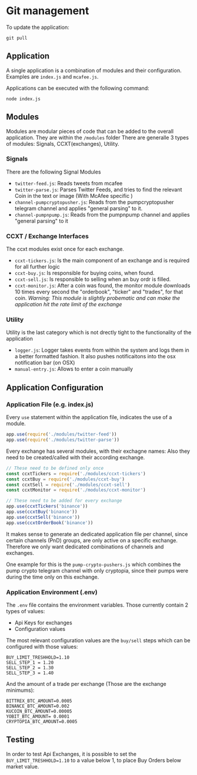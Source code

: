 # Git management

To update the application:

```
git pull
```

## Application

A single application is a combination of modules and their configuration. Examples are `index.js` and `mcafee.js`.

Applications can be executed with the following command:

```
node index.js
```

## Modules

Modules are modular pieces of code that can be added to the overall application. They are within the `/modules` folder
There are generalle 3 types of modules: Signals, CCXT(exchanges), Utility.

### Signals

There are the following Signal Modules

* `twitter-feed.js`: Reads tweets from mcafee
* `twitter-parse.js`: Parses Twitter Feeds, and tries to find the relevant Coin in the text or image (With McAfee specific )
* `channel-pumpcryptopusher.js`: Reads from the pumpcryptopusher telegram channel and applies "general parsing" to it.
* `channel-pumpnpump.js`: Reads from the pumpnpump channel and applies "general parsing" to it

### CCXT / Exchange Interfaces

The ccxt modules exist once for each exchange.

* `ccxt-tickers.js`: Is the main component of an exchange and is required for all further logic
* `ccxt-buy.js`: Is responsible for buying coins, when found.
* `ccxt-sell.js`: Is responsible to selling when an buy ordr is filled.
* `ccxt-monitor.js`: After a coin was found, the monitor module downloads 10 times every second the "orderbook", "ticker" and "trades", for that coin.
  _Warning: This module is slightly probematic and can make the application hit the rate limit of the exchange_

### Utility

Utility is the last category which is not drectly tight to the functionality of the application

* `logger.js`: Logger takes events from within the system and logs them in a better formatted fashion. It also pushes notificaitons into the osx notification bar (on OSX)
* `manual-entry.js`: Allows to enter a coin manually

## Application Configuration

### Application File (e.g. index.js)

Every `use` statement within the application file, indicates the use of a module.

```javascript
app.use(require('./modules/twitter-feed'))
app.use(require('./modules/twitter-parse'))
```

Every exchange has several modules, with their exchagne names:
Also they need to be created/called with their according exchange.

```javascript
// These need to be defined only once
const ccxtTickers = require('./modules/ccxt-tickers')
const ccxtBuy = require('./modules/ccxt-buy')
const ccxtSell = require('./modules/ccxt-sell')
const ccxtMonitor = require('./modules/ccxt-monitor')

// These need to be added for every exchange
app.use(ccxtTickers('binance'))
app.use(ccxtBuy('binance'))
app.use(ccxtSell('binance'))
app.use(ccxtOrderBook('binance'))
```

It makes sense to generate an dedicated application file per channel, since certain channels (PnD) groups, are only active on a specific exchange. Therefore we only want dedicated combinations of channels and exchanges.

One example for this is the `pump-crypto-pushers.js` which combines the pump crypto telegram channel with only cryptopia, since their pumps were during the time only on this exchange.

### Application Environment (.env)

The `.env` file contains the environment variables. Those currently contain 2 types of values:

* Api Keys for exchanges
* Configuration values

The most relevant configuration values are the `buy/sell` steps which can be configured with those values:

```
BUY_LIMIT_TRESHHOLD=1.10
SELL_STEP_1 = 1.20
SELL_STEP_2 = 1.30
SELL_STEP_3 = 1.40
```

And the amount of a trade per exchange (Those are the exchange minimums):

```
BITTREX_BTC_AMOUNT=0.0005
BINANCE_BTC_AMOUNT=0.002
KUCOIN_BTC_AMOUNT=0.00005
YOBIT_BTC_AMOUNT= 0.0001
CRYPTOPIA_BTC_AMOUNT=0.0005
```

## Testing

In order to test Api Exchanges, it is possible to set the `BUY_LIMIT_TRESHHOLD=1.10` to a value below 1, to place Buy Orders below market value.
